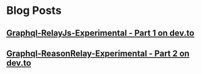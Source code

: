 # Blog Posts

## [Graphql-RelayJs-Experimental - Part 1 on dev.to](https://dev.to/idkjs/graphql-relay-experimental-in-js-part-1-5e4a)

## [Graphql-ReasonRelay-Experimental - Part 2 on dev.to](https://dev.to/idkjs/graphql-reasonrelay-experimental-part-2-5fem)